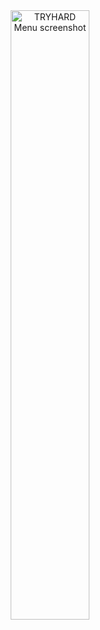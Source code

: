 <div align="center">
  <img src="https://github.com/Illegal-Services/TRYHARD-2Take1-lua/assets/62464560/75d24b86-348f-458e-be34-050da5901cb4" alt="TRYHARD Menu screenshot" style="width: 50%;">
</div>
